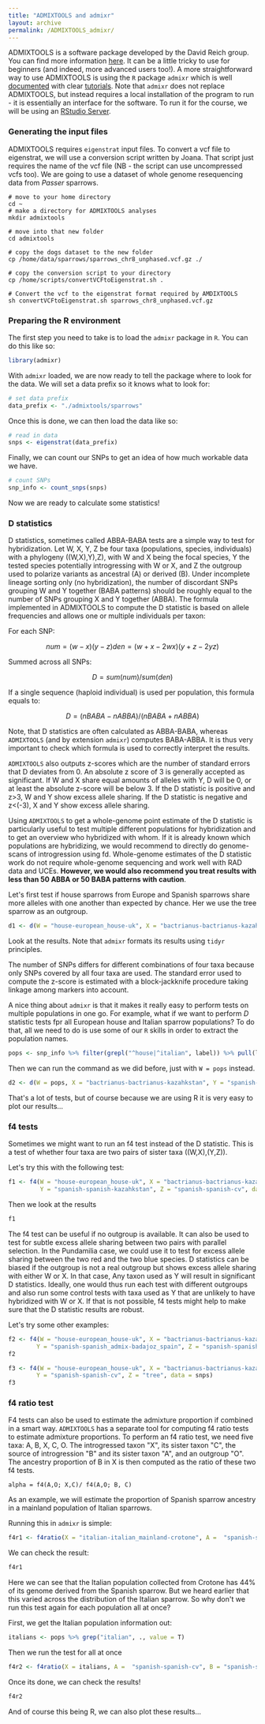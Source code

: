 ```yaml
---
title: "ADMIXTOOLS and admixr"
layout: archive
permalink: /ADMIXTOOLS_admixr/
---
```


ADMIXTOOLS is a software package developed by the David Reich group. You can find more information [here](https://github.com/DReichLab/AdmixTools). It can be a little tricky to use for beginners (and indeed, more advanced users too!). A more straightforward way to use ADMIXTOOLS is using the `R` package `admixr` which is well [documented](https://github.com/bodkan/admixr) with clear [tutorials](https://bodkan.net/admixr/articles/tutorial.html). Note that `admixr` does not replace ADMIXTOOLS, but instead requires a local installation of the program to run - it is essentially an interface for the software. To run it for the course, we will be using an [RStudio Server](https://www.rstudio.com/products/rstudio/download-server/).

### Generating the input files

ADMIXTOOLS requires `eigenstrat` input files. To convert a vcf file to eigenstrat, we will use a conversion script written by Joana. That script just requires the name of the vcf file (NB - the script can use uncompressed vcfs too). We are going to use a dataset of whole genome resequencing data from *Passer* sparrows.

```shell
# move to your home directory
cd ~
# make a directory for ADMIXTOOLS analyses
mkdir admixtools

# move into that new folder
cd admixtools

# copy the dogs dataset to the new folder
cp /home/data/sparrows/sparrows_chr8_unphased.vcf.gz ./

# copy the conversion script to your directory
cp /home/scripts/convertVCFtoEigenstrat.sh .

# Convert the vcf to the eigenstrat format required by AMDIXTOOLS
sh convertVCFtoEigenstrat.sh sparrows_chr8_unphased.vcf.gz
```

### Preparing the R environment

The first step you need to take is to load the `admixr` package in `R`. You can do this like so:

```r
library(admixr)
```

With `admixr` loaded, we are now ready to tell the package where to look for the data. We will set a data prefix so it knows what to look for:

```r
# set data prefix
data_prefix <- "./admixtools/sparrows"
```

Once this is done, we can then load the data like so:

```r
# read in data
snps <- eigenstrat(data_prefix)
```

Finally, we can count our SNPs to get an idea of how much workable data we have.

```r
# count SNPs
snp_info <- count_snps(snps)
```

Now we are ready to calculate some statistics!

### D statistics

D statistics, sometimes called ABBA-BABA tests are a simple way to test for hybridization.  Let W, X, Y, Z be four taxa (populations, species, individuals) with a phylogeny ((W,X),Y),Z), with W and X being the focal species, Y the tested species potentially introgressing with W or X, and Z the outgroup used to polarize variants as ancestral (A) or derived (B). Under incomplete lineage sorting only (no hybridization), the number of discordant SNPs grouping W and Y together (BABA patterns) should be roughly equal to the number of SNPs grouping X and Y together (ABBA). The formula implemented in ADMIXTOOLS to compute the D statistic is based on allele frequencies and allows one or multiple individuals per taxon:

For each SNP:
```math
num = (w − x)(y − z )
den = (w + x − 2wx)(y + z − 2yz )
```

Summed across all SNPs:
```math
D = sum(num) / sum(den)
```

If a single sequence (haploid individual) is used per population, this formula equals to:
```math
D = (nBABA - nABBA) / (nBABA+nABBA)
```

Note, that D statistics are often calculated as ABBA-BABA, whereas `ADMIXTOOLS` (and by extension `admixr`) computes BABA-ABBA. It is thus very important to check which formula is used to correctly interpret the results.

`ADMIXTOOLS` also outputs z-scores which are the number of standard errors that D deviates from 0. An absolute z score of 3 is generally accepted as significant. If W and X share equal amounts of alleles with Y, D will be 0, or at least the absolute z-score will be below 3. If the D statistic is positive and z>3, W and Y show excess allele sharing. If the D statistic is negative and z<(-3), X and Y show excess allele sharing.

Using `ADMIXTOOLS` to get a whole-genome point estimate of the D statistic is particularly useful to test multiple different populations for hybridization and to get an overview who hybridized with whom. If it is already known which populations are hybridizing, we would recommend to directly do genome-scans of introgression using fd. Whole-genome estimates of the D statistic work do not require  whole-genome sequencing and work well with RAD data and UCEs. **However, we would also recommend you treat results with less than 50 ABBA or 50 BABA patterns with caution**.

Let's first test if house sparrows from Europe and Spanish sparrows share more alleles with one another than expected by chance. Her we use the tree sparrow as an outgroup.

```r
d1 <- d(W = "house-european_house-uk", X = "bactrianus-bactrianus-kazahkstan", Y =  "spanish-spanish-cv", Z = "tree", data = snps)
```
Look at the results. Note that `admixr` formats its results using `tidyr` principles.

The number of SNPs differs for different combinations of four taxa because only SNPs covered by all four taxa are used. The standard error used to compute the z-score is estimated with a block-jackknife procedure taking linkage among markers into account.

A nice thing about `admixr` is that it makes it really easy to perform tests on multiple populations in one go. For example, what if we want to perform *D* statistic tests fpr all European house and Italian sparrow populations? To do that, all we need to do is use some of our `R` skills in order to extract the population names.

```r
pops <- snp_info %>% filter(grepl("^house|^italian", label)) %>% pull(label) %>% unique()
```

Then we can run the command as we did before, just with `W = pops` instead.

```r
d2 <- d(W = pops, X = "bactrianus-bactrianus-kazahkstan", Y = "spanish-spanish-cv", Z = "tree", data = snps)
```

That's a lot of tests, but of course because we are using R it is very easy to plot our results...

### f4 tests

Sometimes we might want to run an f4 test instead of the D statistic. This is a test of whether four taxa are two pairs of sister taxa ((W,X),(Y,Z)).

Let's try this with the following test:

```r
f1 <- f4(W = "house-european_house-uk", X = "bactrianus-bactrianus-kazahkstan",
         Y = "spanish-spanish-kazahkstan", Z = "spanish-spanish-cv", data = snps)
```

Then we look at the results

```r
f1
```

 The f4 test can be useful if no outgroup is available. It can also be used to test for subtle excess allele sharing between two pairs with parallel selection. In the Pundamilia case, we could use it to test for excess allele sharing between the two red and the two blue species. D statistics can be biased if the outgroup is not a real outgroup but shows excess allele sharing with either W or X. In that case, Any taxon used as Y will result in significant D statistics. Ideally, one would thus run each test with different outgroups and also run some control tests with taxa used as Y that are unlikely to have hybridized with W or X. If that is not possible, f4 tests might help to make sure that the D statistic results are robust.

 Let's try some other examples:

 ```r
f2 <- f4(W = "house-european_house-uk", X = "bactrianus-bactrianus-kazahkstan",
         Y = "spanish-spanish_admix-badajoz_spain", Z = "spanish-spanish-cv", data = snps)
f2

f3 <- f4(W = "house-european_house-uk", X = "bactrianus-bactrianus-kazahkstan",
         Y = "spanish-spanish-cv", Z = "tree", data = snps)
f3
```

### f4 ratio test

F4 tests can also be used to estimate the admixture proportion if combined in a smart way. `ADMIXTOOLS` has a separate tool for computing f4 ratio tests to estimate admixture proportions. To perform an f4 ratio test, we need five taxa: A, B, X, C, O. The introgressed taxon "X", its sister taxon "C", the source of introgression "B" and its sister taxon "A", and an outgroup "O". The ancestry proportion of B in X is then computed as the ratio of these two f4 tests.

```shell
alpha = f4(A,O; X,C)/ f4(A,O; B, C)
```
As an example, we will estimate the proportion of Spanish sparrow ancestry in a mainland population of Italian sparrows.

Running this in `admixr` is simple:

```r
f4r1 <- f4ratio(X = "italian-italian_mainland-crotone", A =  "spanish-spanish-cv", B = "spanish-spanish-kazahkstan", C = "house-european_house-uk", O = "tree", data = snps)
```
We can check the result:

```r
f4r1
```

Here we can see that the Italian population collected from Crotone has 44% of its genome derived from the Spanish sparrow. But we heard earlier that this varied across the distribution of the Italian sparrow. So why don't we run this test again for each population all at once?

First, we get the Italian population information out:

```r
italians <- pops %>% grep("italian", ., value = T)
```

Then we run the test for all at once

```r
f4r2 <- f4ratio(X = italians, A =  "spanish-spanish-cv", B = "spanish-spanish-kazahkstan", C = "house-european_house-uk", O = "tree", data = snps)
```

Once its done, we can check the results!

```r
f4r2
```

And of course this being R, we can also plot these results...
